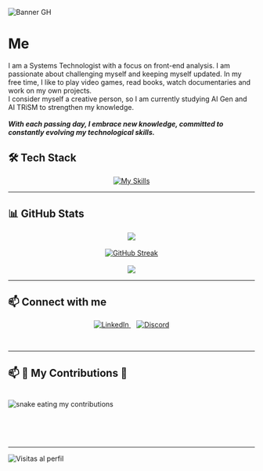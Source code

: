 ![Banner GH](https://private-user-images.githubusercontent.com/179353945/365832540-fc8bda23-9f09-4fe3-acd1-4ab6f3cb66cf.png?jwt=eyJhbGciOiJIUzI1NiIsInR5cCI6IkpXVCJ9.eyJpc3MiOiJnaXRodWIuY29tIiwiYXVkIjoicmF3LmdpdGh1YnVzZXJjb250ZW50LmNvbSIsImtleSI6ImtleTUiLCJleHAiOjE3MjYzMzk4MzUsIm5iZiI6MTcyNjMzOTUzNSwicGF0aCI6Ii8xNzkzNTM5NDUvMzY1ODMyNTQwLWZjOGJkYTIzLTlmMDktNGZlMy1hY2QxLTRhYjZmM2NiNjZjZi5wbmc_WC1BbXotQWxnb3JpdGhtPUFXUzQtSE1BQy1TSEEyNTYmWC1BbXotQ3JlZGVudGlhbD1BS0lBVkNPRFlMU0E1M1BRSzRaQSUyRjIwMjQwOTE0JTJGdXMtZWFzdC0xJTJGczMlMkZhd3M0X3JlcXVlc3QmWC1BbXotRGF0ZT0yMDI0MDkxNFQxODQ1MzVaJlgtQW16LUV4cGlyZXM9MzAwJlgtQW16LVNpZ25hdHVyZT04NmJlMDg5ZjEwZTBjMzVhZGJiNmUxY2RjOWMzMWIxODUxYmVhODk4ZGI5ODUwOGNkZmM2ODUyMTE0MmYzMTQ1JlgtQW16LVNpZ25lZEhlYWRlcnM9aG9zdCZhY3Rvcl9pZD0wJmtleV9pZD0wJnJlcG9faWQ9MCJ9.ac69YI2t-h-sRYv0QVb0G2h8EJA4SfcCg11cDh_rt88)

#  Me 
I am a Systems Technologist with a focus on front-end analysis. I am passionate about challenging myself and keeping myself updated. In my free time, I like to play video games, read books, watch documentaries and work on my own projects. <br>
I consider myself a creative person, so I am currently studying AI Gen and AI TRiSM to strengthen my knowledge. <br>
<br>
***With each passing day, I embrace new knowledge, committed to constantly evolving my technological skills.***



## 🛠️ Tech Stack

<p align="center">
  <a href="https://skillicons.dev">
    <img src="https://skillicons.dev/icons?i=windows,linux,visualstudio,androidstudio,vscode,sublime,wordpress,html,css,bootstrap,php,mysql,sqlite,javascript,ts,jquery,babel,nodejs,npm,python,django,unity,powershell,git,github,gitlab,heroku,robloxstudio,stackoverflow,gmail" alt="My Skills"/>
  </a>
</p>

---


## 📊 GitHub Stats

<div align="center">
  <img src="https://github-readme-stats.vercel.app/api?username=Juan372882&theme=blueberry&hide_border=false&include_all_commits=false&count_private=false" />
  <br/>
  <br/>
  <a href="https://git.io/streak-stats"><img src="https://github-readme-streak-stats.herokuapp.com?user=Juan372882&theme=blueberry" alt="GitHub Streak" /></a>
  <br/>
  <br/>
  <img src="https://github-readme-stats.vercel.app/api/top-langs/?username=Juan372882&theme=blueberry&hide_border=false&include_all_commits=false&count_private=false&layout=compact" />
</div>

---


## 📫 Connect with me

<p align="center">
  <a href="https://www.linkedin.com/in/juan-manuel3728825/">
    <img src="https://img.shields.io/badge/LinkedIn-%230077B5.svg?style=for-the-badge&logo=linkedin&logoColor=white" alt="LinkedIn" />
  </a>&nbsp;&nbsp;
  <a href="https://discord.com/users/1278428808780845106">
    <img src="https://img.shields.io/badge/Discord-%237289DA.svg?style=for-the-badge&logo=discord&logoColor=white" alt="Discord" />
  </a>
</p>

<br/>

---


## 📫 🐍 My Contributions 🐍

<br>
  <img alt="snake eating my contributions" src="https://raw.githubusercontent.com/Juan372882/Juan372882/output/github-contribution-grid-snake.svg" />
  
  <br/><br/><br/>
</div>

<hr/>

![Visitas al perfil](https://komarev.com/ghpvc/?username=Juan372882)
